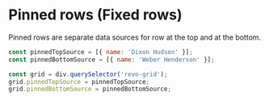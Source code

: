 # Pinned rows (Fixed rows)

Pinned rows are separate data sources for row at the top and at the bottom.

```js
const pinnedTopSource = [{ name: 'Dixon Hudson' }];
const pinnedBottomSource = [{ name: 'Weber Henderson' }];

const grid = div.querySelector('revo-grid');
grid.pinnedTopSource = pinnedTopSource;
grid.pinnedBottomSource = pinnedBottomSource;
```